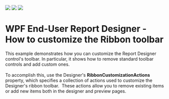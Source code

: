 <!-- default badges list -->
![](https://img.shields.io/endpoint?url=https://codecentral.devexpress.com/api/v1/VersionRange/128605143/22.2.2%2B)
[![](https://img.shields.io/badge/Open_in_DevExpress_Support_Center-FF7200?style=flat-square&logo=DevExpress&logoColor=white)](https://supportcenter.devexpress.com/ticket/details/T281615)
[![](https://img.shields.io/badge/📖_How_to_use_DevExpress_Examples-e9f6fc?style=flat-square)](https://docs.devexpress.com/GeneralInformation/403183)
<!-- default badges end -->
# WPF End-User Report Designer - How to customize the Ribbon toolbar


<p>This example demonstrates how you can customize the Report Designer control's toolbar. In particular, it shows how to remove standard toolbar controls and add custom ones. <br><br>To accomplish this, use the Designer's <strong>RibbonCustomizationActions</strong> property, which specifies a collection of actions used to customize the Designer's ribbon toolbar.  These actions allow you to remove existing items or add new items both in the designer and preview pages.</p>

<br/>


